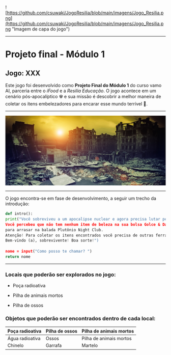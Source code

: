 
![https://github.com/csuwaki/JogoResilia/blob/main/imagens/Jogo_Resilia.png](https://github.com/csuwaki/JogoResilia/blob/main/imagens/Jogo_Resilia.png "Imagem de capa do jogo")

---

# Projeto final - Módulo 1
## Jogo: XXX

Este jogo foi desenvolvido como **Projeto Final do Módulo 1** do curso vamo AI, parceria entre o _iFood_ e a _Resilia Educação_. O jogo acontece em um cenário pós-apocalíptico :radioactive: e sua missão é descobrir a melhor maneira de coletar os itens embelezadores para encarar esse mundo terrível :lipstick:. 

---

[![Apocalipse](https://github.com/csuwaki/JogoResilia/blob/main/imagens/apocalipse.png)](https://github.com/csuwaki/JogoResilia/blob/main/imagens/apocalipse.png)


--- 
O jogo encontra-se em fase de desenvolvimento, a seguir um trecho da introdução:


```python
def intro():
print("Você sobreviveu a um apocalipse nuclear e agora precisa lutar pela sua sobrevivência no mundo pós-apocalíptico. Mas antes, as prioridades. 
Você percebeu que não tem nenhum item de beleza na sua bolsa Golce & Dabanna para encarar esse mundo cruel e deseja encontrá-los 
para arrasar na balada Plutônio Night Club. 
Atenção! Para coletar os itens encontrados você precisa de outras ferramentas, então procure bem. 
Bem-vindo (a), sobrevivente! Boa sorte!")

nome = input("Como posso te chamar? ")
return nome  
```  

--- 

### Locais que poderão ser explorados no jogo:

* Poça radioativa
- Pilha de animais mortos
+ Pilha de ossos

### Objetos que poderão ser encontrados dentro de cada local:

| **Poça radioativa** | **Pilha de ossos** | **Pilha de animais mortos** |
| --------------- | ---------------- | ----------------------- |
| Água radioativa | Ossos | Pilha de animais mortos |
| Chinelo | Garrafa | Martelo |  


